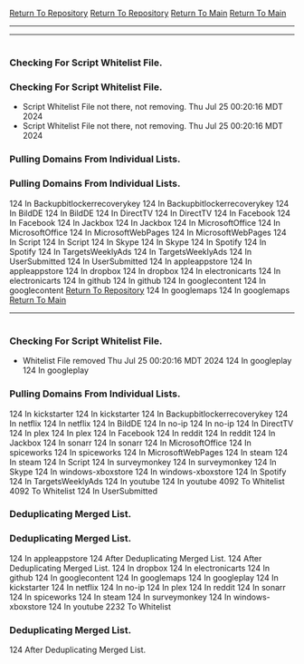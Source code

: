 [Return To Repository](https://github.com/DigitalWarrior/piholeparser/)
[Return To Repository](https://github.com/DigitalWarrior/piholeparser/)
[Return To Main](https://github.com/DigitalWarrior/piholeparser/blob/master/RecentRunLogs/Mainlog.md)
[Return To Main](https://github.com/DigitalWarrior/piholeparser/blob/master/RecentRunLogs/Mainlog.md)
____________________________________
____________________________________
# 
# 
### Checking For Script Whitelist File.
### Checking For Script Whitelist File.
* Script Whitelist File not there, not removing. Thu Jul 25 00:20:16 MDT 2024
* Script Whitelist File not there, not removing. Thu Jul 25 00:20:16 MDT 2024
### Pulling Domains From Individual Lists.
### Pulling Domains From Individual Lists.
124 In Backupbitlockerrecoverykey
124 In Backupbitlockerrecoverykey
124 In BildDE
124 In BildDE
124 In DirectTV
124 In DirectTV
124 In Facebook
124 In Facebook
124 In Jackbox
124 In Jackbox
124 In MicrosoftOffice
124 In MicrosoftOffice
124 In MicrosoftWebPages
124 In MicrosoftWebPages
124 In Script
124 In Script
124 In Skype
124 In Skype
124 In Spotify
124 In Spotify
124 In TargetsWeeklyAds
124 In TargetsWeeklyAds
124 In UserSubmitted
124 In UserSubmitted
124 In appleappstore
124 In appleappstore
124 In dropbox
124 In dropbox
124 In electronicarts
124 In electronicarts
124 In github
124 In github
124 In googlecontent
124 In googlecontent
[Return To Repository](https://github.com/DigitalWarrior/piholeparser/)
124 In googlemaps
124 In googlemaps
[Return To Main](https://github.com/DigitalWarrior/piholeparser/blob/master/RecentRunLogs/Mainlog.md)
____________________________________
# 
### Checking For Script Whitelist File.
* Whitelist File removed Thu Jul 25 00:20:16 MDT 2024
124 In googleplay
124 In googleplay
### Pulling Domains From Individual Lists.
124 In kickstarter
124 In kickstarter
124 In Backupbitlockerrecoverykey
124 In netflix
124 In netflix
124 In BildDE
124 In no-ip
124 In no-ip
124 In DirectTV
124 In plex
124 In plex
124 In Facebook
124 In reddit
124 In reddit
124 In Jackbox
124 In sonarr
124 In sonarr
124 In MicrosoftOffice
124 In spiceworks
124 In spiceworks
124 In MicrosoftWebPages
124 In steam
124 In steam
124 In Script
124 In surveymonkey
124 In surveymonkey
124 In Skype
124 In windows-xboxstore
124 In windows-xboxstore
124 In Spotify
124 In TargetsWeeklyAds
124 In youtube
124 In youtube
4092 To Whitelist
4092 To Whitelist
124 In UserSubmitted
### Deduplicating Merged List.
### Deduplicating Merged List.
124 In appleappstore
124 After Deduplicating Merged List.
124 After Deduplicating Merged List.
124 In dropbox
124 In electronicarts
124 In github
124 In googlecontent
124 In googlemaps
124 In googleplay
124 In kickstarter
124 In netflix
124 In no-ip
124 In plex
124 In reddit
124 In sonarr
124 In spiceworks
124 In steam
124 In surveymonkey
124 In windows-xboxstore
124 In youtube
2232 To Whitelist
### Deduplicating Merged List.
124 After Deduplicating Merged List.
